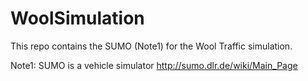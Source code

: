 # WoolSimulation

This repo contains the SUMO (Note1) for the Wool Traffic simulation. 




Note1: SUMO is a vehicle simulator http://sumo.dlr.de/wiki/Main_Page

